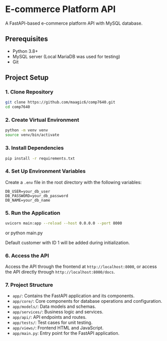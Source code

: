 # E-commerce Platform API

A FastAPI-based e-commerce platform API with MySQL database.

## Prerequisites

- Python 3.8+
- MySQL server (Local MariaDB was used for testing)
- Git

## Project Setup

### 1. Clone Repository

```bash
git clone https://github.com/maagic6/comp7640.git
cd comp7640
```

### 2. Create Virtual Environment

```bash
python -m venv venv
source venv/bin/activate
```

### 3. Install Dependencies

```bash
pip install -r requirements.txt
```

### 4. Set Up Environment Variables

Create a `.env` file in the root directory with the following variables:

```
DB_USER=your_db_user
DB_PASSWORD=your_db_password
DB_NAME=your_db_name
```

### 5. Run the Application

```bash
uvicorn main:app --reload --host 0.0.0.0 --port 8000
```

or python main.py

Default customer with ID 1 will be added during initialization.

### 6. Access the API

Access the API through the frontend at `http://localhost:8000`, or access the API directly through `http://localhost:8000/docs`.

### 7. Project Structure

- `app/`: Contains the FastAPI application and its components.
- `app/core/`: Core components for database operations and configuration.
- `app/models/`: Data models and schemas.
- `app/services/`: Business logic and services.
- `app/api/`: API endpoints and routes.
- `app/tests/`: Test cases for unit testing.
- `app/views/`: Frontend HTML and JavaScript.
- `app/main.py`: Entry point for the FastAPI application.

